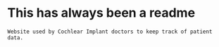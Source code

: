 # This has always been a readme

```
Website used by Cochlear Implant doctors to keep track of patient data. 
```




